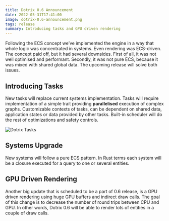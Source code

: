 ```yaml
---
title: Dotrix 0.6 Announcement
date: 2022-05-31T17:41:00
image: dotrix-0.6-announcement.png
tags: release
summary: Introducing tasks and GPU driven rendering
---
```


Following the ECS concept we’ve implemented the engine in a way that
whole logic was concentrated in systems. Even rendering was
ECS-driven. The concept paid off, but it had several downsides.
First of all, it was not well optimised and performant. Secondly,
it was not pure ECS, because it was mixed with shared global data.
The upcoming release will solve both issues.

## Introducing Tasks

New tasks will replace current systems implementation. Tasks will
require implementation of a simple trait providing **parallelised**
execution of complex graphs. Customizable contexts of tasks, can be
dependent on shared data, application states or data provided by
other tasks. Built-in scheduler will do the rest of optimizations
and safety controls.

![Dotrix Tasks](/blog/dotrix-0.6-announcement/dotrix-tasks.png)

## Systems Upgrade

New systems will follow a pure ECS pattern. In Rust terms each system
will be a closure executed for a query to one or several entities.

## GPU Driven Rendering

Another big update that is scheduled to be a part of 0.6 release, is
a GPU driven rendering using huge GPU buffers and indirect draw
calls. The goal of this change is to decrease the number of round
trips between CPU and GPU. In other words, Dotrix 0.6 will be able
to render lots of entities in a couple of draw calls.
